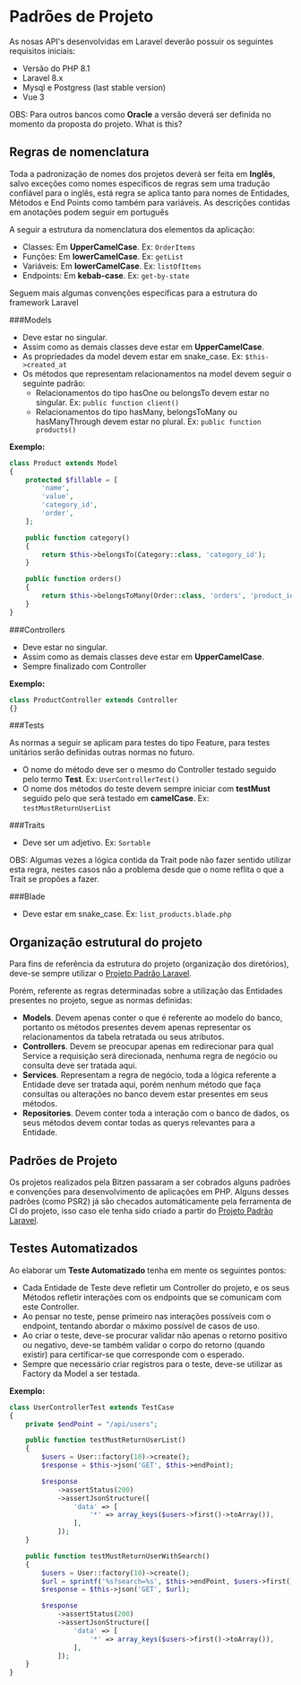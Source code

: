 Padrões de Projeto
=======================================================

As nosas API's desenvolvidas em Laravel deverão possuir os seguintes requisitos iniciais:

- Versão do PHP 8.1
- Laravel 8.x
- Mysql e Postgress (last stable version)
- Vue 3

OBS: Para outros bancos como <b>Oracle</b> a versão deverá ser definida no momento da proposta do projeto.
What is this? <a name="what"></a>

Regras de nomenclatura
-------------
Toda a padronização de nomes dos projetos deverá ser feita em <b>Inglês</b>, salvo exceções como nomes específicos de regras sem uma tradução confiável para o inglês, está regra se aplica tanto para nomes de Entidades, Métodos e End Points como também para variáveis. As descrições contidas em anotações podem seguir em português

A seguir a estrutura da nomenclatura dos elementos da aplicação:

- Classes: Em **UpperCamelCase**. Ex: `OrderItems`
- Funções: Em **lowerCamelCase**. Ex: `getList`
- Variáveis: Em **lowerCamelCase**. Ex: `listOfItems`
- Endpoints: Em **kebab-case**. Ex: `get-by-state`

Seguem mais algumas convenções específicas para a estrutura do framework Laravel

###Models

- Deve estar no singular.
- Assim como as demais classes deve estar em **UpperCamelCase**.
- As propriedades da model devem estar em snake_case. Ex: `$this->created_at`
- Os métodos que representam relacionamentos na model devem seguir o seguinte padrão:
  - Relacionamentos do tipo hasOne ou belongsTo devem estar no singular. Ex: `public function client()`
  - Relacionamentos do tipo hasMany, belongsToMany ou hasManyThrough devem estar no plural. Ex: `public function products()`

**Exemplo:**
```php
class Product extends Model
{
    protected $fillable = [
        'name',
        'value',
        'category_id',
        'order',
    ];

    public function category()
    {
        return $this->belongsTo(Category::class, 'category_id');
    }

    public function orders()
    {
        return $this->belongsToMany(Order::class, 'orders', 'product_id');
    }
}
```

###Controllers

- Deve estar no singular.
- Assim como as demais classes deve estar em **UpperCamelCase**.
- Sempre finalizado com Controller

**Exemplo:**
```php
class ProductController extends Controller
{}
```

###Tests

As normas a seguir se aplicam para testes do tipo Feature, para testes unitários serão definidas outras normas no futuro.

- O nome do método deve ser o mesmo do Controller testado seguido pelo termo **Test**. Ex: `UserControllerTest()`
- O nome dos métodos do teste devem sempre iniciar com **testMust** seguido pelo que será testado em **camelCase**. Ex: `testMustReturnUserList`

###Traits

- Deve ser um adjetivo. Ex: `Sortable`

OBS: Algumas vezes a lógica contida da Trait pode não fazer sentido utilizar esta regra, nestes casos não a problema desde que o nome reflita o que a Trait se propões a fazer.

###Blade

- Deve estar em snake_case. Ex: `list_products.blade.php`

Organização estrutural do projeto
-------------
Para fins de referência da estrutura do projeto (organização dos diretórios), deve-se sempre utilizar o [Projeto Padrão Laravel](https://github.com/bitzentecnologia/default-laravel-project).

Porém, referente as regras determinadas sobre a utilização das Entidades presentes no projeto, segue as normas definidas:

- **Models**. Devem apenas conter o que é referente ao modelo do banco, portanto os métodos presentes devem apenas representar os relacionamentos da tabela retratada ou seus atributos.
- **Controllers**. Devem se preocupar apenas em redirecionar para qual Service a requisição será direcionada, nenhuma regra de negócio ou consulta deve ser tratada aqui.
- **Services**. Representam a regra de negócio, toda a lógica referente a Entidade deve ser tratada aqui, porém nenhum método que faça consultas ou alterações no banco devem estar presentes em seus métodos.
- **Repositories**. Devem conter toda a interação com o banco de dados, os seus métodos devem contar todas as querys relevantes para a Entidade.

Padrões de Projeto
-------------

Os projetos realizados pela Bitzen passaram a ser cobrados alguns padrões e convenções para desenvolvimento de aplicações em PHP. Alguns desses padrões (como PSR2) já são checados automáticamente pela ferramenta de CI do projeto, isso caso ele tenha sido criado a partir do [Projeto Padrão Laravel](https://github.com/bitzentecnologia/default-laravel-project).



Testes Automatizados
-------------

Ao elaborar um **Teste Automatizado** tenha em mente os seguintes pontos:

- Cada Entidade de Teste deve refletir um Controller do projeto, e os seus Métodos refletir interações com os endpoints que se comunicam com este Controller.
- Ao pensar no teste, pense primeiro nas interações possíveis com o endpoint, tentando abordar o máximo possível de casos de uso.
- Ao criar o teste, deve-se procurar validar não apenas o retorno positivo ou negativo, deve-se também validar o corpo do retorno (quando existir) para certificar-se que corresponde com o esperado.
- Sempre que necessário criar registros para o teste, deve-se utilizar as Factory da Model a ser testada.


**Exemplo:**
```php
class UserControllerTest extends TestCase
{
    private $endPoint = "/api/users";

    public function testMustReturnUserList()
    {
        $users = User::factory(10)->create();
        $response = $this->json('GET', $this->endPoint);

        $response
            ->assertStatus(200)
            ->assertJsonStructure([
                'data' => [
                    '*' => array_keys($users->first()->toArray()),
                ],
            ]);
    }

    public function testMustReturnUserWithSearch()
    {
        $users = User::factory(10)->create();
        $url = sprintf('%s?search=%s', $this->endPoint, $users->first()->name);
        $response = $this->json('GET', $url);

        $response
            ->assertStatus(200)
            ->assertJsonStructure([
                'data' => [
                    '*' => array_keys($users->first()->toArray()),
                ],
            ]);
    }
}
```